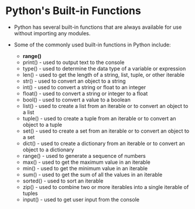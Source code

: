 # Python's Built-in Functions

* Python has several built-in functions that are always available for use without importing any modules. 

* Some of the commonly used built-in functions in Python include:
    - __range()__
    - print() - used to output text to the console
    - type() - used to determine the data type of a variable or expression
    - len() - used to get the length of a string, list, tuple, or other iterable
    - str() - used to convert an object to a string
    - int() - used to convert a string or float to an integer
    - float() - used to convert a string or integer to a float
    - bool() - used to convert a value to a boolean
    - list() - used to create a list from an iterable or to convert an object to a list
    - tuple() - used to create a tuple from an iterable or to convert an object to a tuple
    - set() - used to create a set from an iterable or to convert an object to a set
    - dict() - used to create a dictionary from an iterable or to convert an object to a dictionary
    - range() - used to generate a sequence of numbers
    - max() - used to get the maximum value in an iterable
    - min() - used to get the minimum value in an iterable
    - sum() - used to get the sum of all the values in an iterable
    - sorted() - used to sort an iterable
    - zip() - used to combine two or more iterables into a single iterable of tuples
    - input() - used to get user input from the console